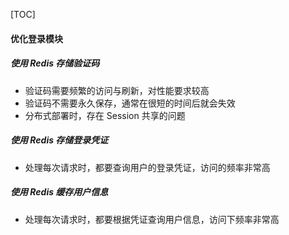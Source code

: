 [TOC]

#### 优化登录模块

##### 使用 Redis 存储验证码

- 验证码需要频繁的访问与刷新，对性能要求较高
- 验证码不需要永久保存，通常在很短的时间后就会失效
- 分布式部署时，存在 Session 共享的问题

##### 使用 Redis 存储登录凭证

- 处理每次请求时，都要查询用户的登录凭证，访问的频率非常高

##### 使用 Redis 缓存用户信息

- 处理每次请求时，都要根据凭证查询用户信息，访问下频率非常高